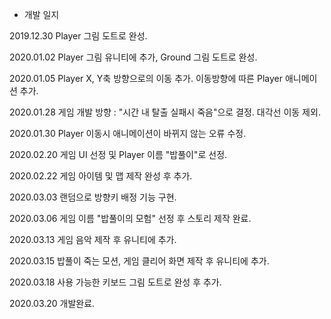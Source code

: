 
* 개발 일지

2019.12.30 Player 그림 도트로 완성.

2020.01.02 Player 그림 유니티에 추가, Ground 그림 도트로 완성.

2020.01.05 Player X, Y축 방향으로의 이동 추가. 이동방향에 따른 Player 애니메이션 추가.

2020.01.28 게임 개발 방향 : "시간 내 탈출 실패시 죽음"으로 결정. 대각선 이동 제외.

2020.01.30 Player 이동시 애니메이션이 바뀌지 않는 오류 수정.

2020.02.20 게임 UI 선정 및 Player 이름 "밥풀이"로 선정.

2020.02.22 게임 아이템 및 맵 제작 완성 후 추가.

2020.03.03 랜덤으로 방향키 배정 기능 구현.

2020.03.06 게임 이름 "밥풀이의 모험" 선정 후 스토리 제작 완료.

2020.03.13 게임 음악 제작 후 유니티에 추가.

2020.03.15 밥풀이 죽는 모션, 게임 클리어 화면 제작 후 유니티에 추가.

2020.03.18 사용 가능한 키보드 그림 도트로 완성 후 추가.

2020.03.20 개발완료.
